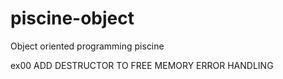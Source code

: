 # piscine-object
Object oriented programming piscine

ex00
ADD DESTRUCTOR TO FREE MEMORY
ERROR HANDLING

